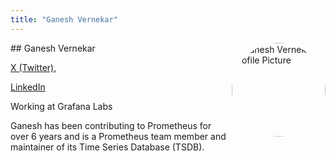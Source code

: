 ```yaml
---
title: "Ganesh Vernekar"
---
```



<img src="https://sessionize.com/image/1725-400o400o1-pwBsFM71Q6g7URraPf9xH3.jpg" style="width: 150px; float: right; border-radius: 50%" alt="Ganesh Vernekar Profile Picture"/>
## Ganesh Vernekar

[X (Twitter)](https://x.com/_codesome), 

[LinkedIn](https://www.linkedin.com/in/ganeshvernekar/)

Working at Grafana Labs

Ganesh has been contributing to Prometheus for over 6 years and is a Prometheus team member and maintainer of its Time Series Database (TSDB).

